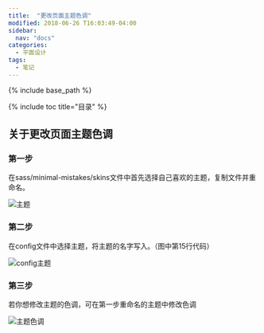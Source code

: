 ```yaml
---
title:  "更改页面主题色调"
modified: 2018-06-26 T16:03:49-04:00
sidebar:
  nav: "docs"
categories: 
  - 平面设计
tags:
  - 笔记
---
```


{% include base_path %}

{% include toc title="目录" %}


## 关于更改页面主题色调

### 第一步

在sass/minimal-mistakes/skins文件中首先选择自己喜欢的主题，复制文件并重命名。

![主题]({{site.url}}{{site.baseurl}}/images/主题.png)

### 第二步

在config文件中选择主题，将主题的名字写入。（图中第15行代码）

![config主题]({{site.url}}{{site.baseurl}}/images/config主题.png)

### 第三步

若你想修改主题的色调，可在第一步重命名的主题中修改色调

![主题色调]({{site.url}}{{site.baseurl}}/images/主题色调.png)